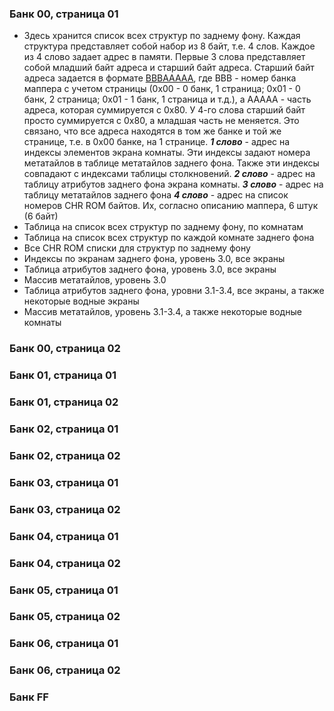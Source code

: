 ### Банк 00, страница 01

-  Здесь хранится список всех структур по заднему фону.
Каждая структура представляет собой набор из 8 байт, т.е. 4 слов.
Каждое из 4 слово задает адрес в памяти.
Первые 3 слова представляет собой младший байт адреса и старший байт адреса.
Старший байт адреса задается в формате [BBBAAAAA](terminology.md#BBBAAAAA-формат),
где BBB - номер банка маппера с учетом страницы (0x00 - 0 банк, 1 страница; 0x01 - 0 банк, 2 страница; 0x01 - 1 банк, 1 страница и т.д.),
а AAAAA - часть адреса, которая суммируется с 0x80.
У 4-го слова старший байт просто суммируется  с 0x80, а младшая часть не меняется.
Это связано, что все адреса находятся в том же банке и той же странице, т.е. в 0x00 банке, на 1 странице.
***1 слово*** - адрес на индексы элементов экрана комнаты.
Эти индексы задают номера метатайлов в таблице метатайлов заднего фона.
Также эти индексы совпадают с индексами таблицы столкновений.
***2 слово*** - адрес на таблицу атрибутов заднего фона экрана комнаты.
***3 слово*** - адрес на таблицу метатайлов заднего фона
***4 слово*** - адрес на список номеров CHR ROM байтов.
Их, согласно описанию маппера, 6 штук (6 байт)
-  Таблица на список всех структур по заднему фону, по комнатам
-  Таблица на список всех структур по каждой комнате заднего фона
-  Все CHR ROM списки для структур по заднему фону
-  Индексы по экранам заднего фона, уровень 3.0, все экраны
-  Таблица атрибутов заднего фона, уровень 3.0, все экраны
-  Массив метатайлов, уровень 3.0
-  Таблица атрибутов заднего фона, уровни 3.1-3.4, все экраны, а также некоторые водные экраны
-  Массив метатайлов, уровень 3.1-3.4, а также некоторые водные комнаты

### Банк 00, страница 02

### Банк 01, страница 01

### Банк 01, страница 02

### Банк 02, страница 01

### Банк 02, страница 02

### Банк 03, страница 01

### Банк 03, страница 02

### Банк 04, страница 01

### Банк 04, страница 02

### Банк 05, страница 01

### Банк 05, страница 02

### Банк 06, страница 01

### Банк 06, страница 02

### Банк FF